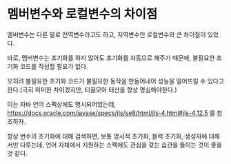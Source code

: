 # 멤버변수와 로컬변수의 차이점

멤버변수는 다른 말로 전역변수라고도 하고, 지역변수인 로컬변수와 큰 차이점이 있었다.

바로, 멤버변수는 초기화를 하지 않아도 초기화를 자동으로 해주기 때문에, 불필요한 초기화 코드를 작성할 필요가 없다.

오히려 불필요한 초기화 코드가 불필요한 동작을 만들어내어 성능을 떨어뜨릴 수 있다고한다.(극히 미미한 차이겠지만, 티끌모아 태산을 항상 명심해야한다.)

이는 자바 언어 스펙상에도 명시되어있는데, https://docs.oracle.com/javase/specs/jls/se8/html/jls-4.html#jls-4.12.5 를 참조하자.

항상 변수의 초기화에 대해 검색하면, 보통 명시적 초기화, 블럭 초기화, 생성자에 대해서만 다루는데, 언어 자체에서 지원하는 스펙에도 관심을 갖는 습관을 들이는 것이 좋을 것 같다.
